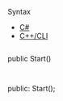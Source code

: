 Syntax

* [C#](#i-syntax-CS)
* [C++/CLI](#i-syntax-CPP2005)

```
```
public Start()
```
```

```
```
public:
Start();
```
```
